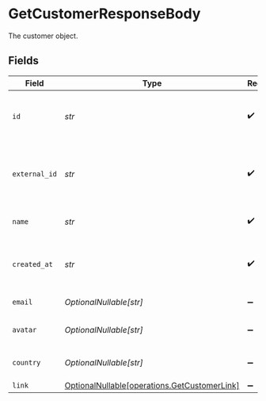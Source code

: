 # GetCustomerResponseBody

The customer object.


## Fields

| Field                                                                                      | Type                                                                                       | Required                                                                                   | Description                                                                                |
| ------------------------------------------------------------------------------------------ | ------------------------------------------------------------------------------------------ | ------------------------------------------------------------------------------------------ | ------------------------------------------------------------------------------------------ |
| `id`                                                                                       | *str*                                                                                      | :heavy_check_mark:                                                                         | The unique identifier of the customer in Dub.                                              |
| `external_id`                                                                              | *str*                                                                                      | :heavy_check_mark:                                                                         | Unique identifier for the customer in the client's app.                                    |
| `name`                                                                                     | *str*                                                                                      | :heavy_check_mark:                                                                         | Name of the customer.                                                                      |
| `created_at`                                                                               | *str*                                                                                      | :heavy_check_mark:                                                                         | The date the customer was created.                                                         |
| `email`                                                                                    | *OptionalNullable[str]*                                                                    | :heavy_minus_sign:                                                                         | Email of the customer.                                                                     |
| `avatar`                                                                                   | *OptionalNullable[str]*                                                                    | :heavy_minus_sign:                                                                         | Avatar URL of the customer.                                                                |
| `country`                                                                                  | *OptionalNullable[str]*                                                                    | :heavy_minus_sign:                                                                         | Country of the customer.                                                                   |
| `link`                                                                                     | [OptionalNullable[operations.GetCustomerLink]](../../models/operations/getcustomerlink.md) | :heavy_minus_sign:                                                                         | N/A                                                                                        |